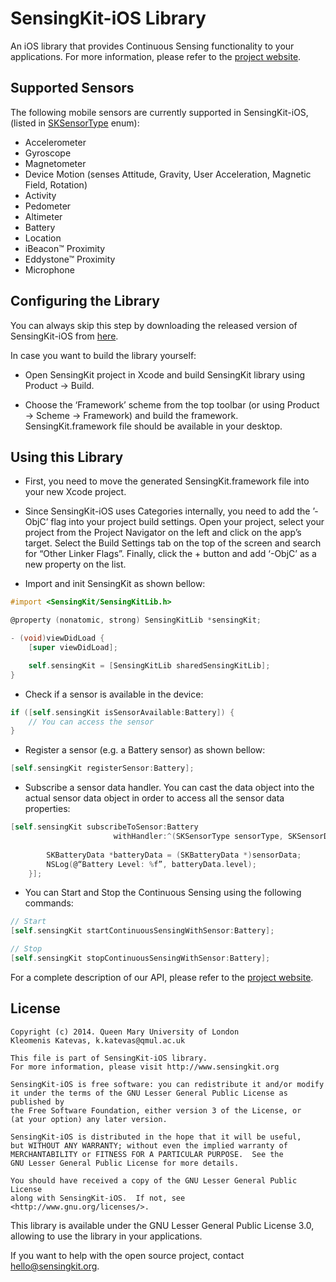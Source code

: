 # SensingKit-iOS Library

An iOS library that provides Continuous Sensing functionality to your applications. For more information, please refer to the [project website](http://www.sensingkit.org).


## Supported Sensors

The following mobile sensors are currently supported in SensingKit-iOS, (listed in [SKSensorType](SensingKit/SKSensorType.h) enum):

- Accelerometer
- Gyroscope
- Magnetometer
- Device Motion (senses Attitude, Gravity, User Acceleration, Magnetic Field, Rotation)
- Activity
- Pedometer
- Altimeter
- Battery
- Location
- iBeacon™ Proximity
- Eddystone™ Proximity
- Microphone


## Configuring the Library

You can always skip this step by downloading the released version of SensingKit-iOS from [here](https://github.com/SensingKit/SensingKit-iOS/releases).

In case you want to build the library yourself:

- Open SensingKit project in Xcode and build SensingKit library using Product -> Build.

- Choose the ‘Framework’ scheme from the top toolbar (or using Product -> Scheme -> Framework) and build the framework. SensingKit.framework file should be available in your desktop.


## Using this Library

- First, you need to move the generated SensingKit.framework file into your new Xcode project.

- Since SensingKit-iOS uses Categories internally, you need to add  the ’-ObjC’ flag into your project build settings. Open your project, select your project from the Project Navigator on the left and click on the app’s target. Select the Build Settings tab on the top of the screen and search for “Other Linker Flags”. Finally, click the + button and add ‘-ObjC’ as a new property on the list.

- Import and init SensingKit as shown bellow:

```objectivec
#import <SensingKit/SensingKitLib.h>

@property (nonatomic, strong) SensingKitLib *sensingKit;

- (void)viewDidLoad {
    [super viewDidLoad];

    self.sensingKit = [SensingKitLib sharedSensingKitLib];
}
```


- Check if a sensor is available in the device:

```objectivec
if ([self.sensingKit isSensorAvailable:Battery]) {
    // You can access the sensor
}
```


- Register a sensor (e.g. a Battery sensor) as shown bellow:

```objectivec
[self.sensingKit registerSensor:Battery];
```


- Subscribe a sensor data handler. You can cast the data object into the actual sensor data object in order to access all the sensor data properties:

```objectivec
[self.sensingKit subscribeToSensor:Battery
                       withHandler:^(SKSensorType sensorType, SKSensorData *sensorData) {
        
        SKBatteryData *batteryData = (SKBatteryData *)sensorData;
        NSLog(@“Battery Level: %f”, batteryData.level);
    }];
```



- You can Start and Stop the Continuous Sensing using the following commands:

```objectivec
// Start
[self.sensingKit startContinuousSensingWithSensor:Battery];

// Stop
[self.sensingKit stopContinuousSensingWithSensor:Battery];
```


For a complete description of our API, please refer to the [project website](http://www.sensingkit.org).

## License

```
Copyright (c) 2014. Queen Mary University of London
Kleomenis Katevas, k.katevas@qmul.ac.uk

This file is part of SensingKit-iOS library.
For more information, please visit http://www.sensingkit.org

SensingKit-iOS is free software: you can redistribute it and/or modify
it under the terms of the GNU Lesser General Public License as published by
the Free Software Foundation, either version 3 of the License, or
(at your option) any later version.

SensingKit-iOS is distributed in the hope that it will be useful,
but WITHOUT ANY WARRANTY; without even the implied warranty of
MERCHANTABILITY or FITNESS FOR A PARTICULAR PURPOSE.  See the
GNU Lesser General Public License for more details.

You should have received a copy of the GNU Lesser General Public License
along with SensingKit-iOS.  If not, see <http://www.gnu.org/licenses/>.
```

This library is available under the GNU Lesser General Public License 3.0, allowing to use the library in your applications.

If you want to help with the open source project, contact hello@sensingkit.org.
